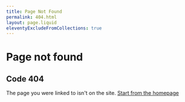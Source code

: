 ```yaml
---
title: Page Not Found
permalink: 404.html
layout: page.liquid
eleventyExcludeFromCollections: true
---
```

# Page not found

## Code 404

The page you were linked to isn't on the site. [Start from the homepage](/)
